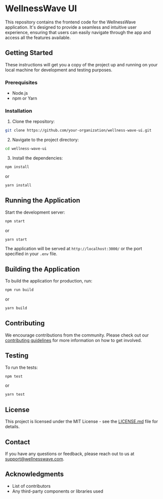 # WellnessWave UI

This repository contains the frontend code for the WellnessWave application. It's designed to provide a seamless and intuitive user experience, ensuring that users can easily navigate through the app and access all the features available.

## Getting Started

These instructions will get you a copy of the project up and running on your local machine for development and testing purposes.

### Prerequisites

- Node.js
- npm or Yarn

### Installation

1. Clone the repository:
```bash
git clone https://github.com/your-organization/wellness-wave-ui.git
```

2. Navigate to the project directory:
```bash
cd wellness-wave-ui
```

3. Install the dependencies:
```bash
npm install
```
or
```bash
yarn install
```

## Running the Application

Start the development server:

```bash
npm start
```
or
```bash
yarn start
```

The application will be served at `http://localhost:3000/` or the port specified in your `.env` file.

## Building the Application

To build the application for production, run:

```bash
npm run build
```
or
```bash
yarn build
```

## Contributing

We encourage contributions from the community. Please check out our [contributing guidelines](CONTRIBUTING.md) for more information on how to get involved.

## Testing

To run the tests:

```bash
npm test
```
or
```bash
yarn test
```

## License

This project is licensed under the MIT License - see the [LICENSE.md](LICENSE.md) file for details.

## Contact

If you have any questions or feedback, please reach out to us at [support@wellnesswave.com](mailto:support@wellnesswave.com).

## Acknowledgments

- List of contributors
- Any third-party components or libraries used